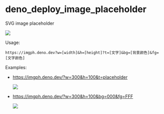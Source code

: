 # deno_deploy_image_placeholder

SVG image placeholder

![](https://imgph.deno.dev)

Usage:

```
https://imgph.deno.dev?w=[width]&h=[height]?t=[文字]&bg=[背景颜色]&fg=[文字颜色]
```

Examples:

- https://imgph.deno.dev/?w=300&h=100&t=placeholder

  ![](https://imgph.deno.dev/?w=300&h=100&t=placeholder)

- https://imgph.deno.dev/?w=300&h=100&bg=000&fg=FFF

  ![](https://imgph.deno.dev/?w=300&h=100&bg=000&fg=FFF)
